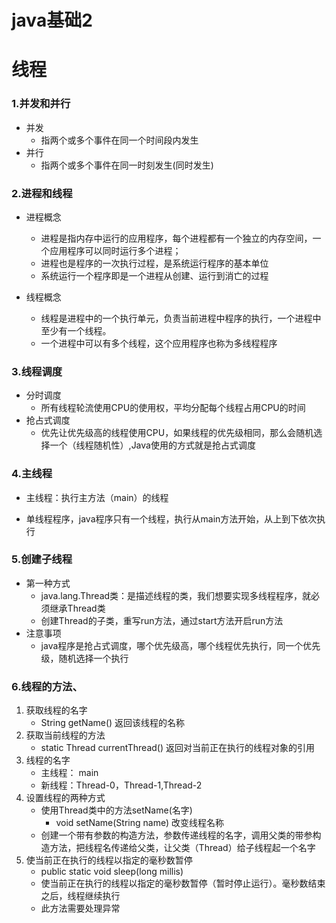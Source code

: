 # java基础2

# 线程

### 1.并发和并行

* 并发
  * 指两个或多个事件在同一个时间段内发生
* 并行
  * 指两个或多个事件在同一时刻发生(同时发生)

### 2.进程和线程

* 进程概念
  * 进程是指内存中运行的应用程序，每个进程都有一个独立的内存空间，一个应用程序可以同时运行多个进程；
  * 进程也是程序的一次执行过程，是系统运行程序的基本单位
  * 系统运行一个程序即是一个进程从创建、运行到消亡的过程

* 线程概念
  * 线程是进程中的一个执行单元，负责当前进程中程序的执行，一个进程中至少有一个线程。
  * 一个进程中可以有多个线程，这个应用程序也称为多线程程序

### 3.线程调度

* 分时调度
  * 所有线程轮流使用CPU的使用权，平均分配每个线程占用CPU的时间
* 抢占式调度
  * 优先让优先级高的线程使用CPU，如果线程的优先级相同，那么会随机选择一个（线程随机性）,Java使用的方式就是抢占式调度

### 4.主线程

* 主线程：执行主方法（main）的线程

* 单线程程序，java程序只有一个线程，执行从main方法开始，从上到下依次执行

### 5.创建子线程

* 第一种方式
  * java.lang.Thread类：是描述线程的类，我们想要实现多线程程序，就必须继承Thread类
  * 创建Thread的子类，重写run方法，通过start方法开启run方法
* 注意事项
  * java程序是抢占式调度，哪个优先级高，哪个线程优先执行，同一个优先级，随机选择一个执行

### 6.线程的方法、

1. 获取线程的名字
   * String  getName() 返回该线程的名称
2. 获取当前线程的方法
   * static  Thread  currentThread()  返回对当前正在执行的线程对象的引用
3. 线程的名字
   * 主线程： main
   * 新线程：Thread-0，Thread-1,Thread-2
4. 设置线程的两种方式
   * 使用Thread类中的方法setName(名字)
     * void setName(String name) 改变线程名称
   * 创建一个带有参数的构造方法，参数传递线程的名字，调用父类的带参构造方法，把线程名传递给父类，让父类（Thread）给子线程起一个名字
5. 使当前正在执行的线程以指定的毫秒数暂停
   * public static void sleep(long millis)
   * 使当前正在执行的线程以指定的毫秒数暂停（暂时停止运行）。毫秒数结束之后，线程继续执行
   * 此方法需要处理异常